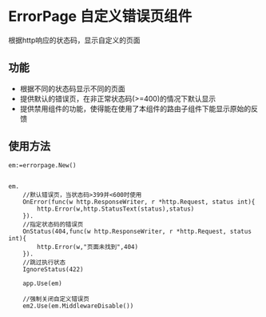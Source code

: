 # ErrorPage 自定义错误页组件
根据http响应的状态码，显示自定义的页面

## 功能
* 根据不同的状态码显示不同的页面
* 提供默认的错误页，在非正常状态码(>=400)的情况下默认显示
* 提供禁用组件的功能，使得能在使用了本组件的路由子组件下能显示原始的反馈

## 使用方法

    em:=errorpage.New()
    
    
    em.
        //默认错误页，当状态码>399并<600时使用
        OnError(func(w http.ResponseWriter, r *http.Request, status int){
            http.Error(w,http.StatusText(status),status)
        }).
        //指定状态码的错误页
        OnStatus(404,func(w http.ResponseWriter, r *http.Request, status int){
            http.Error(w,"页面未找到",404)
        }).
        //跳过执行状态
        IgnoreStatus(422)

        app.Use(em)
        
        //强制关闭自定义错误页
        em2.Use(em.MiddlewareDisable())